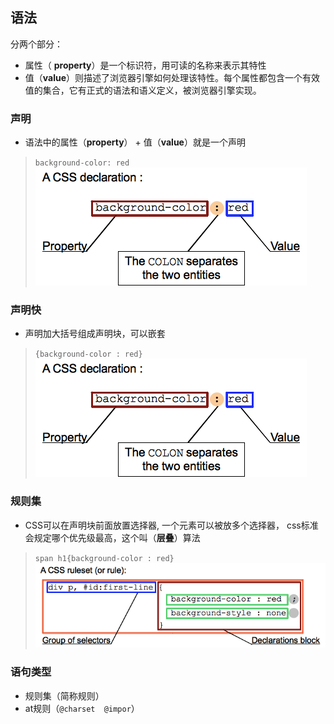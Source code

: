 ## 语法 ##
分两个部分：
+ 属性（ **property**）是一个标识符，用可读的名称来表示其特性
+ 值（**value**）则描述了浏览器引擎如何处理该特性。每个属性都包含一个有效值的集合，它有正式的语法和语义定义，被浏览器引擎实现。

### 声明 ###
+ 语法中的属性（**property**） + 值（**value**）就是一个声明
> `background-color: red`
![declaration.png](./declaration.png "声明")

### 声明快 ###
+ 声明加大括号组成声明块，可以嵌套
> `{background-color : red}`
![declaration.png](./declaration.png "生命块")

### 规则集 ###
+ CSS可以在声明块前面放置选择器, 一个元素可以被放多个选择器， css标准会规定哪个优先级最高，这个叫（**层叠**）算法
> `span h1{background-color : red}`
![ruleset.png](./ruleset.png "规则集")

### 语句类型 ###
+ 规则集（简称规则）
+ at规则（`@charset  @impor`）